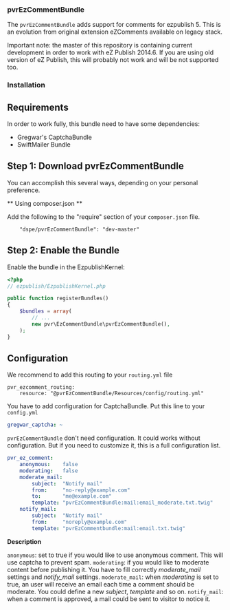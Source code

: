 ### pvrEzCommentBundle


The ```pvrEzCommentBundle``` adds support for comments for ezpublish 5. This is an evolution from original extension
eZComments available on legacy stack.

Important note: the master of this repository is containing current development in order to work with eZ Publish 2014.6.
If you are using old version of eZ Publish, this will probably not work and will be not supported too.

### Installation

## Requirements

In order to work fully, this bundle need to have some dependencies:
* Gregwar's CaptchaBundle
* SwiftMailer Bundle

## Step 1: Download pvrEzCommentBundle

You can accomplish this several ways, depending on your personal preference.

** Using composer.json **

Add the following to the "require" section of your ```composer.json``` file.

```
    "dspe/pvrEzCommentBundle": "dev-master"
```

## Step 2: Enable the Bundle

Enable the bundle in the EzpublishKernel:

```php
<?php
// ezpublish/EzpublishKernel.php

public function registerBundles()
{
    $bundles = array(
        // ...
        new pvr\EzCommentBundle\pvrEzCommentBundle(),
    );
}
```

## Configuration

We recommend to add this routing to your ```routing.yml``` file

```
pvr_ezcomment_routing:
    resource: "@pvrEzCommentBundle/Resources/config/routing.yml"
```

You have to add configuration for CaptchaBundle. Put this line to your ```config.yml```

```yaml
gregwar_captcha: ~
```

```pvrEzCommentBundle``` don't need configuration. It could works without configuration. But if you need
to customize it, this is a full configuration list.

```yaml
pvr_ez_comment:
    anonymous:    false
    moderating:   false
    moderate_mail:
        subject:  "Notify mail"
        from:     "no-reply@example.com"
        to:       "me@example.com"
        template: "pvrEzCommentBundle:mail:email_moderate.txt.twig"
    notify_mail:
        subject:  "Notify mail"
        from:     "noreply@example.com"
        template: "pvrEzCommentbundle:mail:email.txt.twig"
```

**Description**

```anonymous```: set to true if you would like to use anonymous comment. This will use captcha to prevent spam.
```moderating```: if you would like to moderate content before publishing it. You have to fill correctly *moderate_mail*
settings and *notify_mail* settings.
```moderate_mail```: when *moderating* is set to true, an user will receive an email each time a comment should be moderate.
You could define a new *subject*, *template* and so on.
```notify_mail```: when a comment is approved, a mail could be sent to visitor to notice it.

